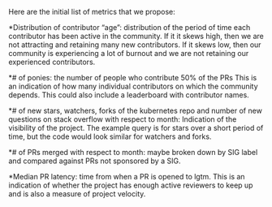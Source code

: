 Here are the initial list of metrics that we propose:


*Distribution of contributor “age”: distribution of the period of time each contributor has been active in the community. If it it skews high, then we are not attracting and retaining many new contributors. If it skews low, then our community is experiencing a lot of burnout and we are not retaining our experienced contributors.

*# of ponies: the number of people who contribute 50% of the PRs This is an indication of how many individual contributors on which the community depends. This could also include a leaderboard with contributor names.

*# of new stars, watchers, forks of the kubernetes repo and number of new questions on stack overflow with respect to month: Indication of the visibility of the project. The example query is for stars over a short period of time, but the code would look similar for watchers and forks.

*# of PRs merged with respect to month: maybe broken down by SIG label and compared against PRs not sponsored by a SIG.

*Median PR latency: time from when a PR is opened to lgtm. This is an indication of whether the project has enough active reviewers to keep up and is also a measure of project velocity.
